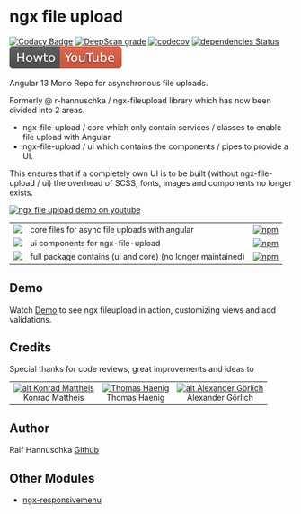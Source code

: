 # ngx file upload

[![Codacy Badge](https://api.codacy.com/project/badge/Grade/dc2f1a553c31471a95184d397bf72eb3)](https://www.codacy.com/app/r-hannuschka/ngx-fileupload?utm_source=github.com&amp;utm_medium=referral&amp;utm_content=r-hannuschka/ngx-fileupload&amp;utm_campaign=Badge_Grade)
[![DeepScan grade](https://deepscan.io/api/teams/6017/projects/7879/branches/86957/badge/grade.svg)](https://deepscan.io/dashboard#view=project&tid=6017&pid=7879&bid=86957)
[![codecov](https://codecov.io/gh/r-hannuschka/ngx-fileupload/branch/master/graph/badge.svg)](https://codecov.io/gh/r-hannuschka/ngx-fileupload)
[![dependencies Status](https://david-dm.org/r-hannuschka/ngx-fileupload/status.svg?path=src)](https://david-dm.org/r-hannuschka/ngx-fileupload?path=src)
[![youtube how tow](https://raw.githubusercontent.com/r-hannuschka/ngx-fileupload/master/bin/youtube.badge.svg)](https://www.youtube.com/watch?v=_dLyu2wceak&list=PL8Y_IacQr6GLyAVCQ12g5J04cY1DL0eSI&index=1)

Angular 13 Mono Repo for asynchronous file uploads.

Formerly @ r-hannuschka / ngx-fileupload library which has now been divided into 2 areas.

- ngx-file-upload / core which only contain services / classes to enable file upload with Angular
- ngx-file-upload / ui which contains the components / pipes to provide a UI.

This ensures that if a completely own UI is to be built (without ngx-file-upload / ui) the overhead of SCSS, fonts, images and components no longer exists.


[![ngx file upload demo on youtube](./docs/ngx-fileupload.png)](http://www.youtube.com/watch?v=KpHKw0AEOqg)

| | |   |
|---|---|---|
| [![](https://github.com/r-hannuschka/ngx-fileupload/workflows/ngx-file-upload/core/badge.svg?branch=master)](https://github.com/r-hannuschka/ngx-fileupload/tree/master/src/projects/core) | core files for async file uploads with angular | [![npm](https://img.shields.io/npm/v/@ngx-file-upload/core.svg?maxAge=2592000?style=plastic)](https://www.npmjs.com/package/@ngx-file-upload/core) |
| [![](https://github.com/r-hannuschka/ngx-fileupload/workflows/ngx-file-upload/ui/badge.svg?branch=master)](https://github.com/r-hannuschka/ngx-fileupload/tree/master/src/projects/ui) | ui components for ngx-file-upload | [![npm](https://img.shields.io/npm/v/@ngx-file-upload/ui.svg?maxAge=2592000?style=plastic)](https://www.npmjs.com/package/@ngx-file-upload/ui) |
| [![](https://github.com/r-hannuschka/ngx-fileupload/workflows/ngx-fileupload/badge.svg?tag=3.4.3)](https://github.com/r-hannuschka/ngx-fileupload/tree/3.4.3) | full package contains (ui and core) (no longer maintained) | [![npm](https://img.shields.io/npm/v/@r-hannuschka/ngx-fileupload.svg?maxAge=2592000?style=plastic)](https://www.npmjs.com/package/@r-hannuschka/ngx-fileupload) |

## Demo

Watch [Demo](https://r-hannuschka.github.io/ngx-fileupload/#/) to see ngx fileupload in action, customizing views and add validations.

## Credits

<!--
All icon fonts was created with [IconMoon App](https://icomoon.io/app/#/select)
-->

Special thanks for code reviews, great improvements and ideas to

||||  
|:-:|:-:|:-:|
|[![alt Konrad Mattheis](https://avatars2.githubusercontent.com/u/1100969?s=60&v=4)](https://github.com/konne)<br />Konrad Mattheis| [<img src="https://avatars3.githubusercontent.com/u/17725886?s=60&v=4" width=60 alt="Thomas Haenig" />](https://github.com/thomashaenig)<br />Thomas Haenig| [![alt Alexander Görlich](https://avatars0.githubusercontent.com/u/13659581?s=60&v=4)](https://github.com/AlexanderGoerlich)  <br />Alexander Görlich|

## Author

Ralf Hannuschka [Github](https://github.com/r-hannuschka)

## Other Modules

- [ngx-responsivemenu](https://github.com/r-hannuschka/ngx-responsivemenu)
